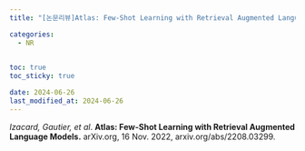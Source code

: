 ```yaml
---
title: "[논문리뷰]Atlas: Few-Shot Learning with Retrieval Augmented Language Models"

categories: 
  - NR

  
toc: true
toc_sticky: true

date: 2024-06-26
last_modified_at: 2024-06-26
---
```



*Izacard, Gautier, et al*. **Atlas: Few-Shot Learning with Retrieval Augmented Language Models.** arXiv.org, 16 Nov. 2022, arxiv.org/abs/2208.03299.
